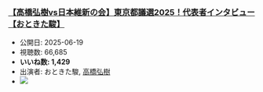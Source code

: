 ### [【高橋弘樹vs日本維新の会】東京都議選2025！代表者インタビュー【おときた駿】](https://www.youtube.com/watch?v=IW7Yxeoi67Y)
-   公開日: 2025-06-19
-   視聴数: 66,685
-   **いいね数: 1,429**
-   出演者: おときた駿, [高橋弘樹](/rehacq_fan/people/高橋弘樹 "wikilink")
- [![](https://img.youtube.com/vi/IW7Yxeoi67Y/hqdefault.jpg)](https://www.youtube.com/watch?v=IW7Yxeoi67Y)
